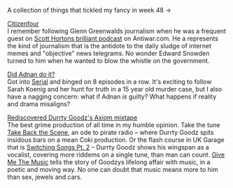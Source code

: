 A collection of things that tickled my fancy in week 48 →


[Citizenfour](https://www.youtube.com/watch?v=XiGwAvd5mvM)<br />
I remember following Glenn Greenwalds journalism when he was a frequent guest on [Scott Hortons brilliant podcast](http://antiwar.com/radio/) on Antiwar.com. He a represents the kind of journalism that is the antidote to the daily sludge of internet memes and "objective" news telegrams. No wonder Edward Snowden turned to him when he wanted to blow the whistle on the government.

[Did Adnan do it?](http://serialpodcast.org/)<br />
Got into [Serial](http://serialpodcast.org/) and binged on 8 episodes in a row. It's exciting to follow Sarah Koenig and her hunt for truth in a 15 year old murder case, but I also have a nagging concern: what if Adnan <em>is</em> guilty? What happens if reality and drama misaligns?

[Rediscovered Durrty Goodz's Axiom mixtape](http://chunk.io/f/4dba8c804b7a4a05bbd095cd437ffa45)<br />
The best grime production of all time in my humble opinion. Take the tune [Take Back the Scene](https://www.youtube.com/watch?v=yave6IZ_4mE), an ode to pirate radio – where Durrty Goodz spits insidous bars on a mean Coki production. Or the flash course in UK Garage that is [Switching Songs Pt. 2](https://www.youtube.com/watch?v=71ufGS8XcUU) – Durrty Goodz shows his wingspan as a vocalist, covering more riddems on a single tune, than man can count. [Give Me The Music](https://www.youtube.com/watch?v=u5Qz8_i798M) tells the story of Goodzys lifelong affair with music, in a poetic and moving way. No one can doubt that music means more to him than sex, jewels and cars.
